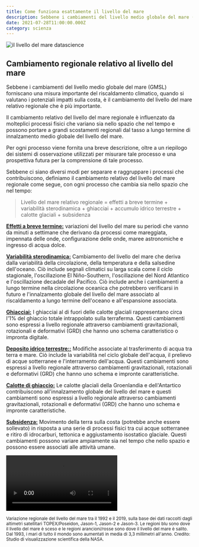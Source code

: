 ```yaml
---
title: Come funziona esattamente il livello del mare
description: Sebbene i cambiamenti del livello medio globale del mare (GMSL) forniscano una misura importante del riscaldamento climatico, quando si valutano i potenziali impatti sulla costa, è il cambiamento del livello del mare relativo regionale che è più importante. 
date: 2021-07-28T11:00:00.000Z
category: scienza
---
```


<img src="/da-cosa-e-dato-il-livello-del-mare-capire-il-suo-vero-livello.jpg" alt="il livello del mare datascience"/>
<h2>Cambiamento regionale relativo al livello del mare</h2>
Sebbene i cambiamenti del livello medio globale del mare (GMSL) forniscano una misura importante del riscaldamento climatico, quando si valutano i potenziali impatti sulla costa, è il cambiamento del livello del mare relativo regionale che è più importante. 



Il cambiamento relativo del livello del mare regionale è influenzato da molteplici processi fisici che variano sia nello spazio che nel tempo e possono portare a grandi scostamenti regionali dal tasso a lungo termine di innalzamento medio globale del livello del mare.

Per ogni processo viene fornita una breve descrizione, oltre a un riepilogo dei sistemi di osservazione utilizzati per misurare tale processo e una prospettiva futura per la comprensione di tale processo. 
 
 
Sebbene ci siano diversi modi per separare e raggruppare i processi che contribuiscono, definiamo il cambiamento relativo del livello del mare regionale come segue, con ogni processo che cambia sia nello spazio che nel tempo:


<blockquote>Livello del mare relativo regionale = effetti a breve termine + variabilità sterodinamica + ghiacciai + accumulo idrico terrestre + calotte glaciali + subsidenza </blockquote>

<a rel="canonical noopener noreferrer" href="https://sealevel.nasa.gov/understanding-sea-level/regional-sea-level/short-term-effects"><b>Effetti a breve termine:</b></a> variazioni del livello del mare su periodi che vanno da minuti a settimane che derivano da processi come mareggiata, impennata delle onde, configurazione delle onde, maree astronomiche e ingresso di acqua dolce.


<a rel="canonical noopener noreferrer" href="https://sealevel.nasa.gov/understanding-sea-level/regional-sea-level/sterodynamics"><b>Variabilità sterodinamica:</b></a> Cambiamento del livello del mare che deriva dalla variabilità della circolazione, della temperatura e della salsedine dell'oceano. Ciò include segnali climatici su larga scala come il ciclo stagionale, l'oscillazione El Niño-Southern, l'oscillazione del Nord Atlantico e l'oscillazione decadale del Pacifico. Ciò include anche i cambiamenti a lungo termine nella circolazione oceanica che potrebbero verificarsi in futuro e l'innalzamento globale del livello del mare associato al riscaldamento a lungo termine dell'oceano e all'espansione associata.


<a rel="canonical noopener noreferrer" href="https://sealevel.nasa.gov/understanding-sea-level/regional-sea-level/glaciers"><b>Ghiacciai:</b></a> I ghiacciai al di fuori delle calotte glaciali rappresentano circa l'1% del ghiaccio totale intrappolato sulla terraferma. Questi cambiamenti sono espressi a livello regionale attraverso cambiamenti gravitazionali, rotazionali e deformativi (GRD) che hanno uno schema caratteristico o impronta digitale.


<a rel="canonical noopener noreferrer" href="https://sealevel.nasa.gov/understanding-sea-level/regional-sea-level/land-water-storage"><b>Deposito idrico terrestre::</b></a> Modifiche associate al trasferimento di acqua tra terra e mare. Ciò include la variabilità nel ciclo globale dell'acqua, il prelievo di acque sotterranee e l'interramento dell'acqua. Questi cambiamenti sono espressi a livello regionale attraverso cambiamenti gravitazionali, rotazionali e deformativi (GRD) che hanno uno schema e impronte caratteristiche.


<a rel="canonical noopener noreferrer" href="https://sealevel.nasa.gov/understanding-sea-level/regional-sea-level/ice-sheets"><b>Calotte di ghiaccio:</b></a> Le calotte glaciali della Groenlandia e dell'Antartico contribuiscono all'innalzamento globale del livello del mare e questi cambiamenti sono espressi a livello regionale attraverso cambiamenti gravitazionali, rotazionali e deformativi (GRD) che hanno uno schema e impronte caratteristiche.


<a rel="canonical noopener noreferrer" href="https://sealevel.nasa.gov/understanding-sea-level/regional-sea-level/subsidence"><b>Subsidenza:</b></a>  Movimento della terra sulla costa (potrebbe anche essere sollevato) in risposta a una serie di processi fisici tra cui acque sotterranee e ritiro di idrocarburi, tettonica e aggiustamento isostatico glaciale. Questi cambiamenti possono variare ampiamente sia nel tempo che nello spazio e possono essere associati alle attività umane.

<video controls=""  alt="Variazione regionale del livello del mare tra il 1992 e il 2019, sulla base dei dati raccolti dagli altimetri satellitari TOPEX/Poseidon, Jason-1, Jason-2 e Jason-3. Le regioni blu sono dove il livello del mare è sceso e le regioni arancioni/rosse sono dove il livello del mare è salito. Dal 1993, i mari di tutto il mondo sono aumentati in media di 3,3 millimetri all'anno. Credito: Studio di visualizzazione scientifica della NASA." preload="auto" loop=""><source src="https://sealevel.nasa.gov/system/video_items/32_sshc_w_cbar_2160p30.mp4" type="video/mp4">Your browser does not support the video tag.</video>
<small><figcaption>Variazione regionale del livello del mare tra il 1992 e il 2019, sulla base dei dati raccolti dagli altimetri satellitari TOPEX/Poseidon, Jason-1, Jason-2 e Jason-3. Le regioni blu sono dove il livello del mare è sceso e le regioni arancioni/rosse sono dove il livello del mare è salito. Dal 1993, i mari di tutto il mondo sono aumentati in media di 3,3 millimetri all'anno. Credito: Studio di visualizzazione scientifica della NASA.</figcaption></small>

